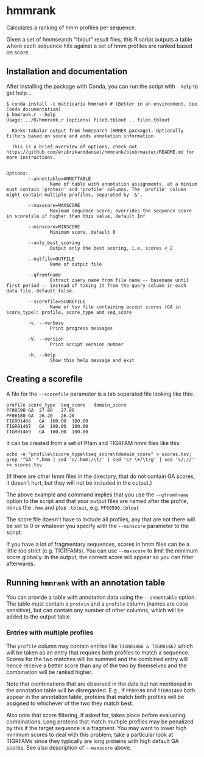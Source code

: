 # hmmrank

Calculates a ranking of hmm profiles per sequence.

Given a set of hmmsearch "tblout" result files, this R script outputs a table where each sequence hits
against a set of hmm profiles are ranked based on score.

## Installation and documentation

After installing the package with Conda, you can run the script with`--help` to 
get help...

```
$ conda install -c matricaria hmmrank # (Better in an environment, see Conda documentation)
$ hmmrank.r --help
Usage: ../R/hmmrank.r [options] file0.tblout .. filen.tblout

  Ranks tabular output from hmmsearch (HMMER package). Optionally filters based on score and adds annotation information.

  This is a brief overview of options, check out https://github.com/erikrikarddaniel/hmmrank/blob/master/README.md for more instructions.


Options:
        --annottable=ANNOTTABLE
                Name of table with annotation assignments, at a minium must contain 'protein' and 'profile' columns. The 'profile' column might contain multiple profiles, separated by '&'.

        --maxscore=MAXSCORE
                Maximum sequence score; overrides the sequence score in scorefile if higher than this value, default Inf

        --minscore=MINSCORE
                Minimum score, default 0

        --only_best_scoring
                Output only the best scoring, i.e. scores < 2

        --outfile=OUTFILE
                Name of output file

        --qfromfname
                Extract query name from file name -- basename until first period -- instead of taking it from the query column in each data file, default false.

        --scorefile=SCOREFILE
                Name of tsv file containing accept scores (GA in score_type): profile, score_type and seq_score

        -v, --verbose
                Print progress messages

        -V, --version
                Print script version number

        -h, --help
                Show this help message and exit

```

## Creating a scorefile

A file for the `--scorefile` parameter is a tab separated file looking like this:

```
profile	score_type	seq_score	domain_score
PF00590	GA	27.80	27.80
PF06180	GA	26.20	26.20
TIGR01466	GA	100.00	100.00
TIGR01467	GA	100.00	100.00
TIGR01469	GA	100.00	100.00
```

It can be created from a set of Pfam and TIGRFAM hmm files like this:

```
echo -e "profile\tscore_type\tseq_score\tdomain_score" > scores.tsv; grep '^GA' *.hmm | sed 's/.hmm:/\t/' | sed 's/ \+/\t/g' | sed 's/;//' >> scores.tsv
```

(If there are other hmm files in the directory, that do not contain GA scores, it doesn't hurt, but
they will not be included in the output.)

The above example and command implies that you use the `--qfromfname` option to the script and that
your output files are named after the profile, minus the `.hmm` and plus `.tblout`, e.g.
`PF00590.tblout`

The score file doesn't have to include all profiles, any that are not there will be set to 0 or
whatever you specify with the `--minscore` parameter to the script.

If you have a lot of fragmentary sequences, scores in hmm files can be a little too strict (e.g.
TIGRFAMs). You can use `--maxscore` to limit the minimum score globally. In the output, the correct
score will appear so you can filter afterwards.

## Running `hmmrank` with an annotation table

You can provide a table with annotation data using the `--annottable` option. The table must contain
a `protein` and a `profile` column (names are case sensitive), but can contain any number of other
columns, which will be added to the output table.

### Entries with multiple profiles

The `profile` column may contain entries like `TIGR01466 & TIGR01467` which will be taken as an
entry that requires both profiles to match a sequence. Scores for the two matches will be summed and
the combined entry will hence receive a better score than any of the two by themselves and the
combination will be ranked higher. 

Note that combinations that are observed in the data but not mentioned in the annotation table will
be disregarded. E.g., if `PF00590` and `TIGR01469` both appear in the annotation table, proteins
that match both profiles will be assigned to whichever of the two they match best.

Also note that score filtering, if asked for, takes place before evaluating combinations. Long
proteins that match multiple profiles may be penalized by this if the target sequence is a fragment.
You may want to lower high minimum scores to deal with this problem; take a particular look at
TIGRFAMs since they typically are long proteins with high default GA scores. See also description of
`--maxscore` above.
